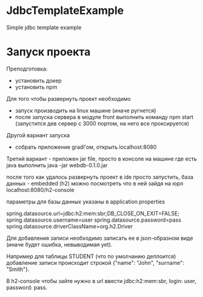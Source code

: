 # JdbcTemplateExample
Simple jdbc template example

# Запуск проекта
Преподготовка: 
- установить докер
- установить npm

Для того чтобы развернуть проект необходимо
- запуск производить на linux машине (иначе ругнется)
- после запуска сервера в модуле front выполнить команду npm start (запустится дев сервер с 3000 портом, на него все проксируется)

Другой вариант запуска
- собрать приложение gradl'ом, открыть localhost:8080

Третий вариант - приложен jar file, просто в консоле на машине где есть java выполнить java -jar webdb-0.1.0.jar

после того как удалось развернуть проект в ide просто запустить, база данных - embedded (h2) 
можно посмотреть что в ней зайдя на юрл localhost:8080/h2-console

параметры для базы данных указаны в application.properties 

spring.datasource.url=jdbc:h2:mem:sbr;DB_CLOSE_ON_EXIT=FALSE;
spring.datasource.username=user
spring.datasource.password=pass
spring.datasource.driverClassName=org.h2.Driver



Для добавления записи необходимо записать ее в json-образном виде (иначе будет ошибка, невыводимая yet).

Например для таблицы STUDENT (что по умолчанию деплоится) добавление записи происходит строкой {"name": "John", "surname": "Smith"}.

В h2-console чтобы зайте нужно в url ввести jdbc:h2:mem:sbr, login: user, password: pass.



